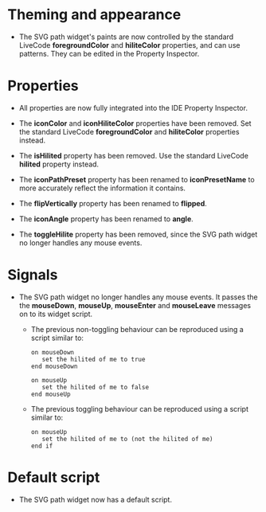 # Theming and appearance

* The SVG path widget's paints are now controlled by the standard LiveCode
  **foregroundColor** and **hiliteColor** properties, and can use patterns.
  They can be edited in the Property Inspector.

# Properties

* All properties are now fully integrated into the IDE Property Inspector.

* The **iconColor** and **iconHiliteColor** properties have been removed.  Set
  the standard LiveCode **foregroundColor** and **hiliteColor** properties
  instead.

* The **isHilited** property has been removed.  Use the standard LiveCode
  **hilited** property instead.

* The **iconPathPreset** property has been renamed to **iconPresetName** to
  more accurately reflect the information it contains.

* The **flipVertically** property has been renamed to **flipped**.

* The **iconAngle** property has been renamed to **angle**.

* The **toggleHilite** property has been removed, since the SVG path widget no
  longer handles any mouse events.

# Signals

* The SVG path widget no longer handles any mouse events.  It passes the the
  **mouseDown**, **mouseUp**, **mouseEnter** and **mouseLeave** messages on to
  its widget script.

  * The previous non-toggling behaviour can be reproduced using a script similar
    to:

    ```
    on mouseDown
       set the hilited of me to true
    end mouseDown

    on mouseUp
       set the hilited of me to false
    end mouseUp
    ```

  * The previous toggling behaviour can be reproduced using a script similar to:

    ```
    on mouseUp
       set the hilited of me to (not the hilited of me)
    end if
    ```

# Default script

* The SVG path widget now has a default script.
